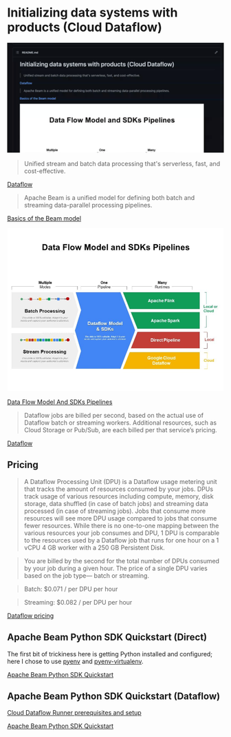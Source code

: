 # Initializing data systems with products (Cloud Dataflow)

[![video](video.png)](https://youtu.be/5jgX6PZsShI)

> Unified stream and batch data processing that's serverless, fast, and cost-effective.

[Dataflow](https://cloud.google.com/dataflow)

> Apache Beam is a unified model for defining both batch and streaming data-parallel processing pipelines.

[Basics of the Beam model](https://beam.apache.org/documentation/basics/)

![diagram](diagram.jpeg)

[Data Flow Model And SDKs Pipelines](https://www.slideteam.net/data-flow-model-and-sdks-pipelines.html)

> Dataflow jobs are billed per second, based on the actual use of Dataflow batch or streaming workers. Additional resources, such as Cloud Storage or Pub/Sub, are each billed per that service’s pricing.

[Dataflow](https://cloud.google.com/dataflow)

## Pricing

> A Dataflow Processing Unit (DPU) is a Dataflow usage metering unit that tracks the amount of resources consumed by your jobs. DPUs track usage of various resources including compute, memory, disk storage, data shuffled (in case of batch jobs) and streaming data processed (in case of streaming jobs). Jobs that consume more resources will see more DPU usage compared to jobs that consume fewer resources. While there is no one-to-one mapping between the various resources your job consumes and DPU, 1 DPU is comparable to the resources used by a Dataflow job that runs for one hour on a 1 vCPU 4 GB worker with a 250 GB Persistent Disk.

> You are billed by the second for the total number of DPUs consumed by your job during a given hour. The price of a single DPU varies based on the job type— batch or streaming.

> Batch: $0.071 / per DPU per hour

> Streaming: $0.082 / per DPU per hour

[Dataflow pricing](https://cloud.google.com/dataflow/pricing)

## Apache Beam Python SDK Quickstart (Direct)

The first bit of trickiness here is getting Python installed and configured; here I chose to use [pyenv](https://github.com/pyenv/pyenv) and [pyenv-virtualenv](https://github.com/pyenv/pyenv-virtualenv).

[Apache Beam Python SDK Quickstart](https://beam.apache.org/get-started/quickstart-py/)

## Apache Beam Python SDK Quickstart (Dataflow)

[Cloud Dataflow Runner prerequisites and setup](https://beam.apache.org/documentation/runners/dataflow/#setup)

[Apache Beam Python SDK Quickstart](https://beam.apache.org/get-started/quickstart-py/)
